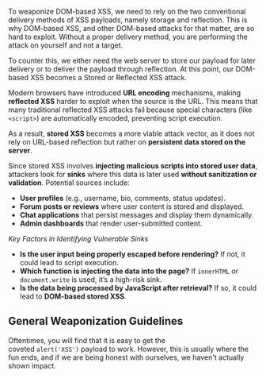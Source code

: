 
To weaponize DOM-based XSS, we need to rely on the two conventional delivery methods of XSS payloads, namely storage and reflection. This is why DOM-based XSS, and other DOM-based attacks for that matter, are so hard to exploit. Without a proper delivery method, you are performing the attack on yourself and not a target.

To counter this, we either need the web server to store our payload for later delivery or to deliver the payload through reflection. At this point, our DOM-based XSS becomes a Stored or Reflected XSS attack.

Modern browsers have introduced **URL encoding** mechanisms, making **reflected XSS** harder to exploit when the source is the URL. This means that many traditional reflected XSS attacks fail because special characters (like `<script>`) are automatically encoded, preventing script execution.

As a result, **stored XSS** becomes a more viable attack vector, as it does not rely on URL-based reflection but rather on **persistent data stored on the server**.

Since stored XSS involves **injecting malicious scripts into stored user data**, attackers look for **sinks** where this data is later used **without sanitization or validation**. Potential sources include:
- **User profiles** (e.g., username, bio, comments, status updates).
- **Forum posts or reviews** where user content is stored and displayed.
- **Chat applications** that persist messages and display them dynamically.
- **Admin dashboards** that render user-submitted content.

 *Key Factors in Identifying Vulnerable Sinks*
- **Is the user input being properly escaped before rendering?** If not, it could lead to script execution.
- **Which function is injecting the data into the page?** If `innerHTML` or `document.write` is used, it’s a high-risk sink.
- **Is the data being processed by JavaScript after retrieval?**  If so, it could lead to **DOM-based stored XSS**.

## General Weaponization Guidelines
Oftentimes, you will find that it is easy to get the coveted `alert('XSS')` payload to work. However, this is usually where the fun ends, and if we are being honest with ourselves, we haven't actually shown impact.


